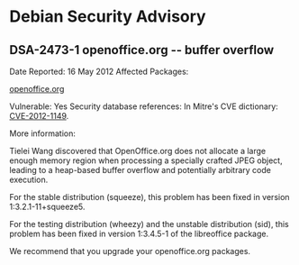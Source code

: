 
Debian Security Advisory
========================


DSA-2473-1 openoffice.org -- buffer overflow
--------------------------------------------



Date Reported:
16 May 2012
Affected Packages:

[openoffice.org](https://packages.debian.org/src:openoffice.org)

Vulnerable:
Yes
Security database references:
In Mitre's CVE dictionary: [CVE-2012-1149](https://security-tracker.debian.org/tracker/CVE-2012-1149).  

More information:

Tielei Wang discovered that OpenOffice.org does not allocate a large
enough memory region when processing a specially crafted JPEG object,
leading to a heap-based buffer overflow and potentially arbitrary code
execution.


For the stable distribution (squeeze), this problem has been fixed in
version 1:3.2.1-11+squeeze5.


For the testing distribution (wheezy) and the unstable distribution
(sid), this problem has been fixed in version 1:3.4.5-1 of the
libreoffice package.


We recommend that you upgrade your openoffice.org packages.





